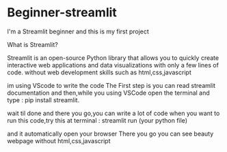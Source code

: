 # Beginner-streamlit
I'm a Streamlit beginner and this is my first project

What is Streamlit? 

Streamlit is an open-source Python library that allows you to quickly create interactive web applications and data visualizations with only a few lines of code.
without web development skills such as html,css,javascript

im using VScode to write the code 
The First step is you can read streamlit documentation and then,while you using VSCode open the terminal and type :
pip install streamlit.

wait til done
and there you go,you can write a lot of code 
when you want to run this code,try this at terminal :
streamlit run (your python file)

and it automatically open your browser
There you go you can see beauty webpage without html,css,javascript 

